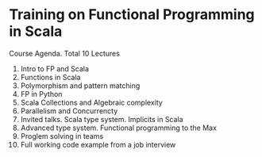 # Training on Functional Programming in Scala

Course Agenda. Total 10 Lectures

1. Intro to FP and Scala
2. Functions in Scala
3. Polymorphism and pattern matching
4. FP in Python  
5. Scala Collections and Algebraic complexity
6. Parallelism and Concurrencty
7. Invited talks. Scala type system. Implicits in Scala
8. Advanced type system. Functional programming to the Max
9. Proglem solving in teams
10. Full working code example from a job interview 
